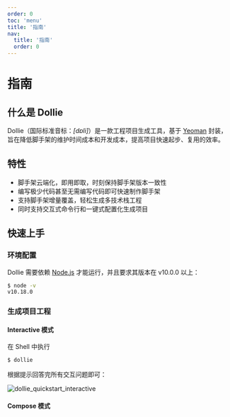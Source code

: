 ```yaml
---
order: 0
toc: 'menu'
title: '指南'
nav:
  title: '指南'
  order: 0
---
```


# 指南

## 什么是 Dollie

Dollie（国际标准音标：*[dɒli]*）是一款工程项目生成工具，基于 [Yeoman](https://yeoman.io/) 封装，旨在降低脚手架的维护时间成本和开发成本，提高项目快速起步、复用的效率。

## 特性

- 脚手架云端化，即用即取，时刻保持脚手架版本一致性
- 编写极少代码甚至无需编写代码即可快速制作脚手架
- 支持脚手架增量覆盖，轻松生成多技术栈工程
- 同时支持交互式命令行和一键式配置化生成项目

## 快速上手

### 环境配置

Dollie 需要依赖 [Node.js](https://nodejs.org/en/download/) 才能运行，并且要求其版本在 v10.0.0 以上：

```bash
$ node -v
v10.18.0
```

### 生成项目工程

#### Interactive 模式

在 Shell 中执行

```bash
$ dollie
```

根据提示回答完所有交互问题即可：

![dollie_quickstart_interactive](/public/images/dollie_quickstart_interactive.gif)

#### Compose 模式
